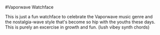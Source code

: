 #Vaporwave Watchface

This is just a fun watchface to celebrate the Vaporwave music genre and the nostalgia-wave style that's become so hip with the youths these days. This is purely an excercise in growth and fun. (lush vibey synth chords)